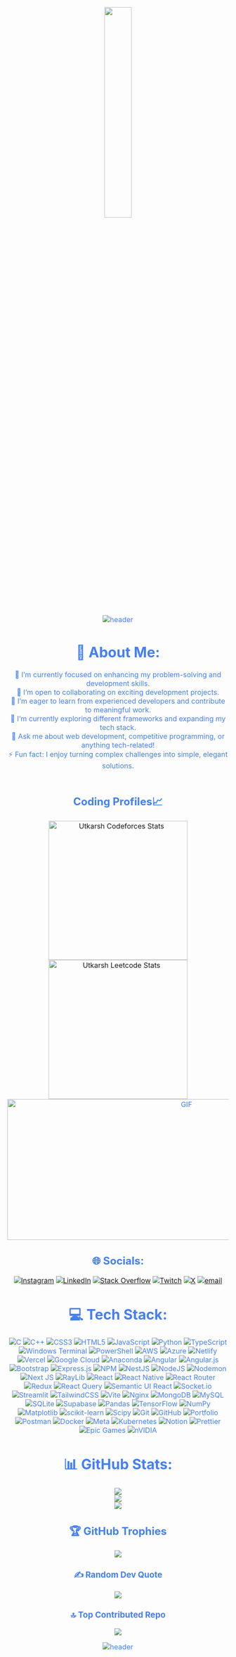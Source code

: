 <p align="center"><img src="animation.gif" width="35%"></p> 
         
<div style=" font-size: medium; color: #447ff7" align=center>  
                                 
![header](https://capsule-render.vercel.app/api?type=slice&color=0099ff&height=250&section=header&text=Utkarsh%20Shukla&desc=Welcome%20To%20My%20GitHub%20Profile&fontColor=22272E&fontSize=90&fontAlignY=38&descAlignY=53&descAlign=70.5)  
  

  

# 💫 About Me:
🔭 I’m currently focused on enhancing my problem-solving and development skills.<br>👯 I’m open to collaborating on exciting development projects.<br>🤝 I’m eager to learn from experienced developers and contribute to meaningful work.<br>🌱 I’m currently exploring different frameworks and expanding my tech stack.<br>💬 Ask me about web development, competitive programming, or anything tech-related!<br>⚡ Fun fact: I enjoy turning complex challenges into simple, elegant solutions.<br><br>


## Coding Profiles📈

<span>
<a href="https://codeforces.com/profile/__utkarsh__07">
<img height="316" src="https://codeforces-readme-stats.vercel.app/api/card?username=__utkarsh__07&theme=github_dark&force_username=true&border_color=404040" alt="Utkarsh Codeforces Stats"/>
</a>
<a href="https://leetcode.com/u/utkarsh_1007/">
<img height="316" src="https://leetcard.jacoblin.cool/utkarsh_1007?theme=dark&font=Ubuntu&cache=14400&ext=contest&sheets=https://gist.githubusercontent.com/RedHeadphone/5e715e284c89cace8f5fa09f7fb930b8/raw/ec0be570f114124b1a2156a660d67baa0ab5639d/leetcode_stats_card.css" alt="Utkarsh Leetcode Stats"/>
</a>

<img align="middle" alt="GIF" src="https://github.com/abhisheknaiidu/abhisheknaiidu/blob/master/code.gif?raw=true" width="800" height="320" />



## 🌐 Socials:
[![Instagram](https://img.shields.io/badge/Instagram-%23E4405F.svg?logo=Instagram&logoColor=white)](https://instagram.com/utkar_.sh7) [![LinkedIn](https://img.shields.io/badge/LinkedIn-%230077B5.svg?logo=linkedin&logoColor=white)](https://linkedin.com/in/utkarsh-shukla-3613bb28a) [![Stack Overflow](https://img.shields.io/badge/-Stackoverflow-FE7A16?logo=stack-overflow&logoColor=white)](https://stackoverflow.com/users/28869753) [![Twitch](https://img.shields.io/badge/Twitch-%239146FF.svg?logo=Twitch&logoColor=white)](https://twitch.tv/UtkarshShu72261) [![X](https://img.shields.io/badge/X-black.svg?logo=X&logoColor=white)](https://x.com/UtkarshShu72261) [![email](https://img.shields.io/badge/Email-D14836?logo=gmail&logoColor=white)](mailto:utkarshshukla102005@gmail.com) 



# 💻 Tech Stack:
![C](https://img.shields.io/badge/c-%2300599C.svg?style=plastic&logo=c&logoColor=white) ![C++](https://img.shields.io/badge/c++-%2300599C.svg?style=plastic&logo=c%2B%2B&logoColor=white) ![CSS3](https://img.shields.io/badge/css3-%231572B6.svg?style=plastic&logo=css3&logoColor=white) ![HTML5](https://img.shields.io/badge/html5-%23E34F26.svg?style=plastic&logo=html5&logoColor=white) ![JavaScript](https://img.shields.io/badge/javascript-%23323330.svg?style=plastic&logo=javascript&logoColor=%23F7DF1E) ![Python](https://img.shields.io/badge/python-3670A0?style=plastic&logo=python&logoColor=ffdd54) ![TypeScript](https://img.shields.io/badge/typescript-%23007ACC.svg?style=plastic&logo=typescript&logoColor=white) ![Windows Terminal](https://img.shields.io/badge/Windows%20Terminal-%234D4D4D.svg?style=plastic&logo=windows-terminal&logoColor=white) ![PowerShell](https://img.shields.io/badge/PowerShell-%235391FE.svg?style=plastic&logo=powershell&logoColor=white) ![AWS](https://img.shields.io/badge/AWS-%23FF9900.svg?style=plastic&logo=amazon-aws&logoColor=white) ![Azure](https://img.shields.io/badge/azure-%230072C6.svg?style=plastic&logo=microsoftazure&logoColor=white) ![Netlify](https://img.shields.io/badge/netlify-%23000000.svg?style=plastic&logo=netlify&logoColor=#00C7B7) ![Vercel](https://img.shields.io/badge/vercel-%23000000.svg?style=plastic&logo=vercel&logoColor=white) ![Google Cloud](https://img.shields.io/badge/GoogleCloud-%234285F4.svg?style=plastic&logo=google-cloud&logoColor=white) ![Anaconda](https://img.shields.io/badge/Anaconda-%2344A833.svg?style=plastic&logo=anaconda&logoColor=white) ![Angular](https://img.shields.io/badge/angular-%23DD0031.svg?style=plastic&logo=angular&logoColor=white) ![Angular.js](https://img.shields.io/badge/angular.js-%23E23237.svg?style=plastic&logo=angularjs&logoColor=white) ![Bootstrap](https://img.shields.io/badge/bootstrap-%238511FA.svg?style=plastic&logo=bootstrap&logoColor=white) ![Express.js](https://img.shields.io/badge/express.js-%23404d59.svg?style=plastic&logo=express&logoColor=%2361DAFB) ![NPM](https://img.shields.io/badge/NPM-%23CB3837.svg?style=plastic&logo=npm&logoColor=white) ![NestJS](https://img.shields.io/badge/nestjs-%23E0234E.svg?style=plastic&logo=nestjs&logoColor=white) ![NodeJS](https://img.shields.io/badge/node.js-6DA55F?style=plastic&logo=node.js&logoColor=white) ![Nodemon](https://img.shields.io/badge/NODEMON-%23323330.svg?style=plastic&logo=nodemon&logoColor=%BBDEAD) ![Next JS](https://img.shields.io/badge/Next-black?style=plastic&logo=next.js&logoColor=white) ![RayLib](https://img.shields.io/badge/RAYLIB-FFFFFF?style=plastic&logo=raylib&logoColor=black) ![React](https://img.shields.io/badge/react-%2320232a.svg?style=plastic&logo=react&logoColor=%2361DAFB) ![React Native](https://img.shields.io/badge/react_native-%2320232a.svg?style=plastic&logo=react&logoColor=%2361DAFB) ![React Router](https://img.shields.io/badge/React_Router-CA4245?style=plastic&logo=react-router&logoColor=white) ![Redux](https://img.shields.io/badge/redux-%23593d88.svg?style=plastic&logo=redux&logoColor=white) ![React Query](https://img.shields.io/badge/-React%20Query-FF4154?style=plastic&logo=react%20query&logoColor=white) ![Semantic UI React](https://img.shields.io/badge/Semantic%20UI%20React-%2335BDB2.svg?style=plastic&logo=SemanticUIReact&logoColor=white) ![Socket.io](https://img.shields.io/badge/Socket.io-black?style=plastic&logo=socket.io&badgeColor=010101) ![Streamlit](https://img.shields.io/badge/Streamlit-%23FE4B4B.svg?style=plastic&logo=streamlit&logoColor=white) ![TailwindCSS](https://img.shields.io/badge/tailwindcss-%2338B2AC.svg?style=plastic&logo=tailwind-css&logoColor=white) ![Vite](https://img.shields.io/badge/vite-%23646CFF.svg?style=plastic&logo=vite&logoColor=white) ![Nginx](https://img.shields.io/badge/nginx-%23009639.svg?style=plastic&logo=nginx&logoColor=white) ![MongoDB](https://img.shields.io/badge/MongoDB-%234ea94b.svg?style=plastic&logo=mongodb&logoColor=white) ![MySQL](https://img.shields.io/badge/mysql-4479A1.svg?style=plastic&logo=mysql&logoColor=white) ![SQLite](https://img.shields.io/badge/sqlite-%2307405e.svg?style=plastic&logo=sqlite&logoColor=white) ![Supabase](https://img.shields.io/badge/Supabase-3ECF8E?style=plastic&logo=supabase&logoColor=white) ![Pandas](https://img.shields.io/badge/pandas-%23150458.svg?style=plastic&logo=pandas&logoColor=white) ![TensorFlow](https://img.shields.io/badge/TensorFlow-%23FF6F00.svg?style=plastic&logo=TensorFlow&logoColor=white) ![NumPy](https://img.shields.io/badge/numpy-%23013243.svg?style=plastic&logo=numpy&logoColor=white) ![Matplotlib](https://img.shields.io/badge/Matplotlib-%23ffffff.svg?style=plastic&logo=Matplotlib&logoColor=black) ![scikit-learn](https://img.shields.io/badge/scikit--learn-%23F7931E.svg?style=plastic&logo=scikit-learn&logoColor=white) ![Scipy](https://img.shields.io/badge/SciPy-%230C55A5.svg?style=plastic&logo=scipy&logoColor=%white) ![Git](https://img.shields.io/badge/git-%23F05033.svg?style=plastic&logo=git&logoColor=white) ![GitHub](https://img.shields.io/badge/github-%23121011.svg?style=plastic&logo=github&logoColor=white) ![Portfolio](https://img.shields.io/badge/Portfolio-%23000000.svg?style=plastic&logo=firefox&logoColor=#FF7139) ![Postman](https://img.shields.io/badge/Postman-FF6C37?style=plastic&logo=postman&logoColor=white) ![Docker](https://img.shields.io/badge/docker-%230db7ed.svg?style=plastic&logo=docker&logoColor=white) ![Meta](https://img.shields.io/badge/Meta-%230467DF.svg?style=plastic&logo=Meta&logoColor=white) ![Kubernetes](https://img.shields.io/badge/kubernetes-%23326ce5.svg?style=plastic&logo=kubernetes&logoColor=white) ![Notion](https://img.shields.io/badge/Notion-%23000000.svg?style=plastic&logo=notion&logoColor=white) ![Prettier](https://img.shields.io/badge/prettier-%23F7B93E.svg?style=plastic&logo=prettier&logoColor=black) ![Epic Games](https://img.shields.io/badge/epicgames-%23313131.svg?style=plastic&logo=epicgames&logoColor=white) ![nVIDIA](https://img.shields.io/badge/nVIDIA-%2376B900.svg?style=plastic&logo=nVIDIA&logoColor=white)



# 📊 GitHub Stats:
![](https://github-readme-stats.vercel.app/api?username=utkarsh2338&theme=dark&hide_border=false&include_all_commits=true&count_private=true)<br/>
![](https://nirzak-streak-stats.vercel.app/?user=utkarsh2338&theme=dark&hide_border=false)<br/>
![](https://github-readme-stats.vercel.app/api/top-langs/?username=utkarsh2338&theme=dark&hide_border=false&include_all_commits=true&count_private=true&layout=compact)




## 🏆 GitHub Trophies
![](https://github-profile-trophy.vercel.app/?username=utkarsh2338&theme=radical&no-frame=false&no-bg=true&margin-w=4)


### ✍️ Random Dev Quote
![](https://quotes-github-readme.vercel.app/api?type=horizontal&theme=radical)


### 🔝 Top Contributed Repo
![](https://github-contributor-stats.vercel.app/api?username=utkarsh2338&limit=5&theme=dark&combine_all_yearly_contributions=true)


![header](https://capsule-render.vercel.app/api?type=wave&color=0099ff&height=150&section=footer)
